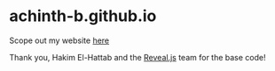# achinth-b.github.io
Scope out my website [here](https://achinth.ca)

Thank you, Hakim El-Hattab and the [Reveal.js](https://github.com/hakimel/reveal.js) team for the base code! 
